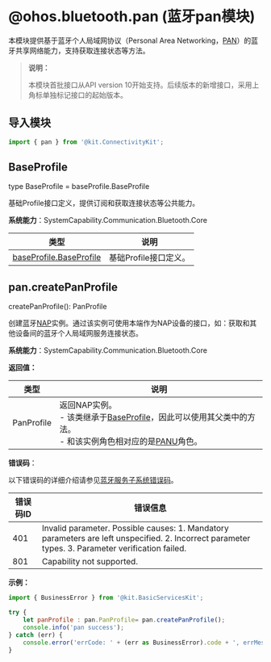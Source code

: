 # @ohos.bluetooth.pan (蓝牙pan模块)

<!--Kit: Connectivity Kit-->
<!--Subsystem: Communication-->
<!--Owner: @enjoy_sunshine-->
<!--Designer: @chengguohong; @tangjia15-->
<!--Tester: @wangfeng517-->

本模块提供基于蓝牙个人局域网协议（Personal Area Networking，[PAN](../../connectivity/terminology.md#pan)）的蓝牙共享网络能力，支持获取连接状态等方法。

> **说明：**
>
> 本模块首批接口从API version 10开始支持。后续版本的新增接口，采用上角标单独标记接口的起始版本。

## 导入模块

```js
import { pan } from '@kit.ConnectivityKit';
```

## BaseProfile

type BaseProfile = baseProfile.BaseProfile

基础Profile接口定义，提供订阅和获取连接状态等公共能力。

**系统能力**：SystemCapability.Communication.Bluetooth.Core

| 类型                            | 说明         |
| ----------------------------- | ---------- |
| [baseProfile.BaseProfile](js-apis-bluetooth-baseProfile.md#baseprofile) | 基础Profile接口定义。 |

## pan.createPanProfile

createPanProfile(): PanProfile

创建蓝牙[NAP](../../connectivity/terminology.md#nap)实例。通过该实例可使用本端作为NAP设备的接口，如：获取和其他设备间的蓝牙个人局域网服务连接状态。

**系统能力**：SystemCapability.Communication.Bluetooth.Core

**返回值：**

| 类型                            | 说明         |
| ----------------------------- | ---------- |
| PanProfile | 返回NAP实例。<br>- 该类继承于[BaseProfile](#baseprofile)，因此可以使用其父类中的方法。<br>- 和该实例角色相对应的是[PANU](../../connectivity/terminology.md#panu)角色。 |

**错误码**：

以下错误码的详细介绍请参见[蓝牙服务子系统错误码](errorcode-bluetoothManager.md)。

| 错误码ID | 错误信息 |
| -------- | ---------------------------- |
|401 | Invalid parameter. Possible causes: 1. Mandatory parameters are left unspecified. 2. Incorrect parameter types. 3. Parameter verification failed.                 |
|801 | Capability not supported.          |

**示例：**

```js
import { BusinessError } from '@kit.BasicServicesKit';

try {
    let panProfile : pan.PanProfile= pan.createPanProfile();
    console.info('pan success');
} catch (err) {
    console.error('errCode: ' + (err as BusinessError).code + ', errMessage: ' + (err as BusinessError).message);
}
```
